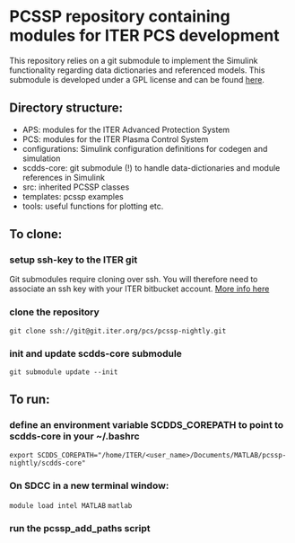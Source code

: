 # PCSSP repository containing modules for ITER PCS development
This repository relies on a git submodule to implement the Simulink functionality regarding
data dictionaries and referenced models. This submodule is developed under a GPL license
and can be found [here](https://gitlab.epfl.ch/spc/scdds/scdds-core). 

## Directory structure:
- APS: modules for the ITER Advanced Protection System
- PCS: modules for the ITER Plasma Control System
- configurations: Simulink configuration definitions for codegen and simulation
- scdds-core: git submodule (!) to handle data-dictionaries and module references in Simulink
- src: inherited PCSSP classes
- templates: pcssp examples
- tools: useful functions for plotting etc.

## To clone: 
### setup ssh-key to the ITER git
Git submodules require cloning over ssh. You will therefore need to associate an ssh key with your ITER bitbucket account. [More info here](https://confluence.atlassian.com/bitbucketserver0721/creating-ssh-keys-1115665672.html) 

### clone the repository
`git clone ssh://git@git.iter.org/pcs/pcssp-nightly.git`
### init and update scdds-core submodule
`git submodule update --init`


## To run:
### define an environment variable SCDDS_COREPATH to point to scdds-core in your ~/.bashrc
`export SCDDS_COREPATH="/home/ITER/<user_name>/Documents/MATLAB/pcssp-nightly/scdds-core"`

### On SDCC in a new terminal window:
`module load intel MATLAB`
`matlab`
### run the pcssp_add_paths script

